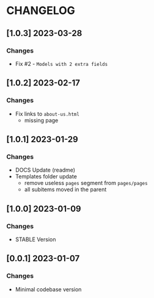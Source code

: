 # CHANGELOG

## [1.0.3] 2023-03-28
### Changes

- Fix #2 - `Models with 2 extra fields`

## [1.0.2] 2023-02-17
### Changes

- Fix links to `about-us.html`
  - missing page 
  
## [1.0.1] 2023-01-29
### Changes

- DOCS Update (readme)
- Templates folder update
  - remove useless `pages` segment from `pages/pages` 
  - all subitems moved in the parent

## [1.0.0] 2023-01-09
### Changes

- STABLE Version

## [0.0.1] 2023-01-07
### Changes

- Minimal codebase version
